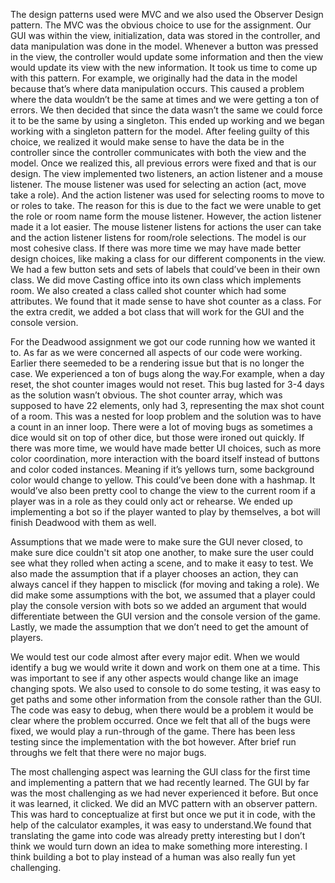 The design patterns used were MVC and we also used the Observer Design pattern. The MVC was the obvious choice to use for the assignment. Our GUI was within the view, initialization, data was stored in the controller, and data manipulation was done in the model. Whenever a button was pressed in the view, the controller would update some information and then the view would update its view with the new information. It took us time to come up with this pattern. For example, we originally had the data in the model because that’s where data manipulation occurs. This caused a problem where the data wouldn’t be the same at times and we were getting a ton of errors. We then decided that since the data wasn’t the same we could force it to be the same by using a singleton. This ended up working and we began working with a singleton pattern for the model. After feeling guilty of this choice, we realized it would make sense to have the data be in the controller since the controller communicates with both the view and the model. Once we realized this, all previous errors were fixed and that is our design. The view implemented two listeners, an action listener and a mouse listener. The mouse listener was used for selecting an action (act, move take a role). And the action listener was used for selecting rooms to move to or roles to take. The reason for this is due to the fact we were unable to get the role or room name form the mouse listener. However, the action listener made it a lot easier. The mouse listener listens for actions the user can take and the action listener listens for room/role selections. The model is our most cohesive class. If there was more time we may have made better design choices, like making a class for our different components in the view. We had a few button sets and sets of labels that could’ve been in their own class. We did move Casting office into its own class which implements room. We also created a class called shot counter which had some attributes. We found that it made sense to have shot counter as a class. For the extra credit, we added a bot class that will work for the GUI and the console version.

For the Deadwood assignment we got our code running how we wanted it to. As far as we were concerned all aspects of our code were working. Earlier there seemeded to be a rendering issue but that is no longer the case. We experienced a ton of bugs along the way.For example, when a day reset, the shot counter images would not reset. This bug lasted for 3-4 days as the solution wasn’t obvious. The shot counter array, which was supposed to have 22 elements, only had 3, representing the max shot count of a room. This was a nested for loop problem and the solution was to have a count in an inner loop. There were a lot of moving bugs as sometimes a dice would sit on top of other dice, but those were ironed out quickly. If there was more time, we would have made better UI choices, such as more color coordination, more interaction with the board itself instead of buttons and color coded instances. Meaning if it’s yellows turn, some background color would change to yellow. This could’ve been done with a hashmap. It would’ve also been pretty cool to change the view to the current room if a player was in a role as they could only act or rehearse. We ended up implementing a bot so if the player wanted to play by themselves, a bot will finish Deadwood with them as well. 

Assumptions that we made were to make sure the GUI never closed, to make sure dice couldn't sit atop one another, to make sure the user could see what they rolled when acting a scene, and to make it easy to test. We also made the assumption that if a player chooses an action, they can always cancel if they happen to misclick (for moving and taking a role). We did make some assumptions with the bot, we assumed that a player could play the console version with bots so we added an argument that would differentiate between the GUI version and the console version of the game. Lastly, we made the assumption that we don’t need to get the amount of players. 

We would test our code almost after every major edit. When we would identify a bug we would write it down and work on them one at a time. This was important to see if any other aspects would change like an image changing spots. We also used to console to do some testing, it was easy to get paths and some other information from the console rather than the GUI. The code was easy to debug, when there would be a problem it would be clear where the problem occurred. Once we felt that all of the bugs were fixed, we would play a run-through of the game. There has been less testing since the implementation with the bot however. After brief run throughs we felt that there were no major bugs. 

The most challenging aspect was learning the GUI class for the first time and implementing a pattern that we had recently learned. The GUI by far was the most challenging as we had never experienced it before. But once it was learned, it clicked. We did an MVC pattern with an observer pattern. This was hard to conceptualize at first but once we put it in code, with the help of the calculator examples, it was easy to understand.We found that translating the game into code was already pretty interesting but I don’t think we would turn down an idea to make something more interesting. I think building a bot to play instead of a human was also really fun yet challenging.
